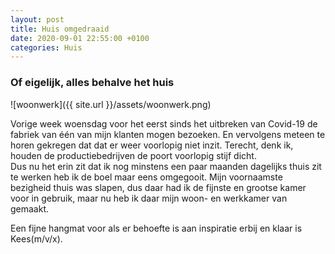 ```yaml
---
layout: post
title: Huis omgedraaid
date: 2020-09-01 22:55:00 +0100
categories: Huis
---
```


### Of eigelijk, alles behalve het huis
![woonwerk]({{ site.url }}/assets/woonwerk.png)  

Vorige week woensdag voor het eerst sinds het uitbreken van Covid-19 de fabriek van één van mijn klanten mogen bezoeken. En vervolgens meteen te horen gekregen dat dat er weer voorlopig niet inzit. Terecht, denk ik, houden de productiebedrijven de poort voorlopig stijf dicht.  
Dus nu het erin zit dat ik nog minstens een paar maanden dagelijks thuis zit te werken heb ik de boel maar eens omgegooit. Mijn voornaamste bezigheid thuis was slapen, dus daar had ik de fijnste en grootse kamer voor in gebruik, maar nu heb ik daar mijn woon- en werkkamer van gemaakt.

Een fijne hangmat voor als er behoefte is aan inspiratie erbij en klaar is Kees(m/v/x).
